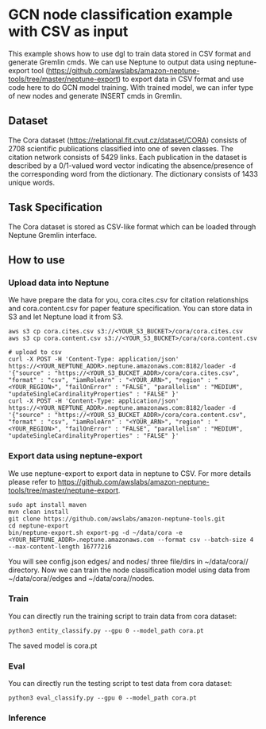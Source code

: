 # GCN node classification example with CSV as input
This example shows how to use dgl to train data stored in CSV format and generate Gremlin cmds. We can use Neptune to output data using neptune-export tool (https://github.com/awslabs/amazon-neptune-tools/tree/master/neptune-export) to export data in CSV format and use code here to do GCN model training. With trained model, we can infer type of new nodes and generate INSERT cmds in Gremlin.

## Dataset
The Cora dataset (https://relational.fit.cvut.cz/dataset/CORA) consists of 2708 scientific publications classified into one of seven classes. The citation network consists of 5429 links. Each publication in the dataset is described by a 0/1-valued word vector indicating the absence/presence of the corresponding word from the dictionary. The dictionary consists of 1433 unique words.

## Task Specification
The Cora dataset is stored as CSV-like format which can be loaded through Neptune Gremlin interface.

## How to use
### Upload data into Neptune
We have prepare the data for you, cora.cites.csv for citation relationships and cora.content.csv for paper feature specification.
You can store data in S3 and let Neptune load it from S3.

```
aws s3 cp cora.cites.csv s3://<YOUR_S3_BUCKET>/cora/cora.cites.csv
aws s3 cp cora.content.csv s3://<YOUR_S3_BUCKET>/cora/cora.content.csv

# upload to csv
curl -X POST -H 'Content-Type: application/json' https://<YOUR_NEPTUNE_ADDR>.neptune.amazonaws.com:8182/loader -d '{"source" : "https://<YOUR_S3_BUCKET_ADDR>/cora/cora.cites.csv", "format" : "csv", "iamRoleArn" : "<YOUR_ARN>", "region" : "<YOUR_REGION>", "failOnError" : "FALSE", "parallelism" : "MEDIUM", "updateSingleCardinalityProperties" : "FALSE" }'
curl -X POST -H 'Content-Type: application/json' https://<YOUR_NEPTUNE_ADDR>.neptune.amazonaws.com:8182/loader -d '{"source" : "https://<YOUR_S3_BUCKET_ADDR>/cora/cora.content.csv", "format" : "csv", "iamRoleArn" : "<YOUR_ARN>", "region" : "<YOUR_REGION>", "failOnError" : "FALSE", "parallelism" : "MEDIUM", "updateSingleCardinalityProperties" : "FALSE" }'
```

### Export data using neptune-export
We use neptune-export to export data in neptune to CSV. For more details please refer to https://github.com/awslabs/amazon-neptune-tools/tree/master/neptune-export.

```
sudo apt install maven
mvn clean install
git clone https://github.com/awslabs/amazon-neptune-tools.git
cd neptune-export
bin/neptune-export.sh export-pg -d ~/data/cora -e <YOUR_NEPTUNE_ADDR>.neptune.amazonaws.com --format csv --batch-size 4 --max-content-length 16777216
```

You will see config.json edges/ and nodes/ three file/dirs in ~/data/cora/<timeline>/ directory. Now we can train the node classification model using data from ~/data/cora/<timeline>/edges and ~/data/cora/<timeline>/nodes.

### Train
You can directly run the training script to train data from cora dataset:
```
python3 entity_classify.py --gpu 0 --model_path cora.pt
```

The saved model is cora.pt

### Eval
You can directly run the testing script to test data from cora dataset:
```
python3 eval_classify.py --gpu 0 --model_path cora.pt
```

### Inference